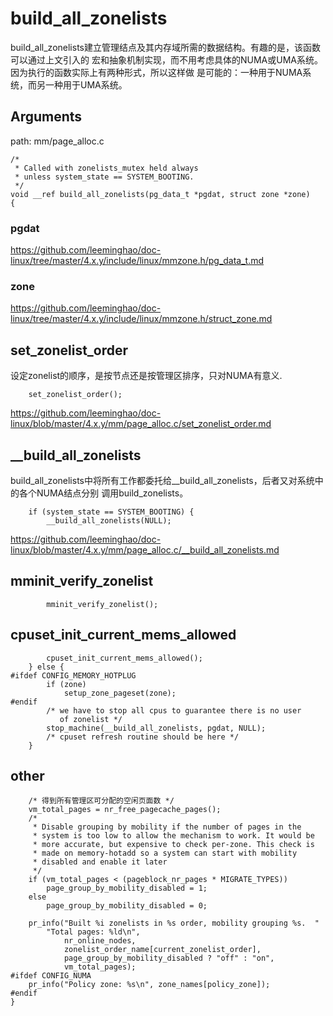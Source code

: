 build_all_zonelists
========================================

build_all_zonelists建立管理结点及其内存域所需的数据结构。有趣的是，该函数可以通过上文引入的
宏和抽象机制实现，而不用考虑具体的NUMA或UMA系统。因为执行的函数实际上有两种形式，所以这样做
是可能的：一种用于NUMA系统，而另一种用于UMA系统。

Arguments
----------------------------------------

path: mm/page_alloc.c
```
/*
 * Called with zonelists_mutex held always
 * unless system_state == SYSTEM_BOOTING.
 */
void __ref build_all_zonelists(pg_data_t *pgdat, struct zone *zone)
{
```

### pgdat

https://github.com/leeminghao/doc-linux/tree/master/4.x.y/include/linux/mmzone.h/pg_data_t.md

### zone

https://github.com/leeminghao/doc-linux/tree/master/4.x.y/include/linux/mmzone.h/struct_zone.md

set_zonelist_order
----------------------------------------

设定zonelist的顺序，是按节点还是按管理区排序，只对NUMA有意义.

```
    set_zonelist_order();
```

https://github.com/leeminghao/doc-linux/blob/master/4.x.y/mm/page_alloc.c/set_zonelist_order.md

__build_all_zonelists
----------------------------------------

build_all_zonelists中将所有工作都委托给__build_all_zonelists，后者又对系统中的各个NUMA结点分别
调用build_zonelists。

```
    if (system_state == SYSTEM_BOOTING) {
        __build_all_zonelists(NULL);
```

https://github.com/leeminghao/doc-linux/blob/master/4.x.y/mm/page_alloc.c/__build_all_zonelists.md

mminit_verify_zonelist
----------------------------------------

```
        mminit_verify_zonelist();
```

cpuset_init_current_mems_allowed
----------------------------------------

```
        cpuset_init_current_mems_allowed();
    } else {
#ifdef CONFIG_MEMORY_HOTPLUG
        if (zone)
            setup_zone_pageset(zone);
#endif
        /* we have to stop all cpus to guarantee there is no user
           of zonelist */
        stop_machine(__build_all_zonelists, pgdat, NULL);
        /* cpuset refresh routine should be here */
    }
```

other
----------------------------------------

```
    /* 得到所有管理区可分配的空闲页面数 */
    vm_total_pages = nr_free_pagecache_pages();
    /*
     * Disable grouping by mobility if the number of pages in the
     * system is too low to allow the mechanism to work. It would be
     * more accurate, but expensive to check per-zone. This check is
     * made on memory-hotadd so a system can start with mobility
     * disabled and enable it later
     */
    if (vm_total_pages < (pageblock_nr_pages * MIGRATE_TYPES))
        page_group_by_mobility_disabled = 1;
    else
        page_group_by_mobility_disabled = 0;

    pr_info("Built %i zonelists in %s order, mobility grouping %s.  "
        "Total pages: %ld\n",
            nr_online_nodes,
            zonelist_order_name[current_zonelist_order],
            page_group_by_mobility_disabled ? "off" : "on",
            vm_total_pages);
#ifdef CONFIG_NUMA
    pr_info("Policy zone: %s\n", zone_names[policy_zone]);
#endif
}
```